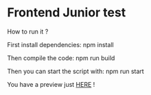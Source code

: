 # Frontend Junior test

How to run it ?

First install dependencies: npm install

Then compile the code: npm run build

Then you can start the script with: npm run start

You have a preview just [HERE](https://www.youtube.com/watch?v=_oYVhYCPNr0) !

